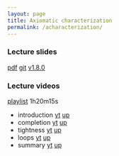 ```yaml
---
layout: page
title: Axiomatic characterization
permalink: /acharacterization/
---
```


### Lecture slides

  [pdf](https://github.com/potassco-asp-course/course/releases/download/v1.8.1/acharacterization.pdf)
  [git](https://github.com/potassco-asp-course/acharacterization)
  [v1.8.0](https://github.com/potassco-asp-course/course/releases/tag/v1.8.1)

### Lecture videos

  [playlist](https://youtube.com/playlist?list=PL7DBaibuDD9P_bClrNMkTC9X71oqGOMiA) 1h20m15s

  * introduction
	[yt](https://youtu.be/7HGHNq8UclE)
	[up](https://mediaup.uni-potsdam.de/Play/28738)
  * completion
	[yt](https://youtu.be/UdKQSfKl9nk)
	[up](https://mediaup.uni-potsdam.de/Play/28740)
  * tightness
	[yt](https://youtu.be/ahzqXCXJ-dg)
	[up](https://mediaup.uni-potsdam.de/Play/28741)
  * loops
	[yt](https://youtu.be/6A5KUAbVaDw)
	[up]()
  * summary
	[yt](https://youtu.be/k3SJmh9-geM)
	[up]()
